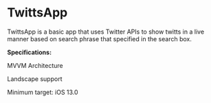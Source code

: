 # TwittsApp

TwittsApp is a basic app that uses Twitter APIs to show twitts in a live manner based on search phrase that specified in the search box.

**Specifications:**

MVVM Architecture

Landscape support

Minimum target: iOS 13.0

